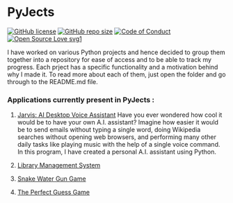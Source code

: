# PyJects
[![GitHub license](https://img.shields.io/github/license/iamansoni/PyJects.svg)](https://github.com/iamansoni/PyJects/blob/master/LICENSE)
[![GitHub repo size](https://img.shields.io/github/repo-size/iamansoni/PyJects)](https://github.com/iamansoni/PyJects)
[![Code of Conduct](https://img.shields.io/badge/code%20of-conduct-ff69b4.svg?style=flat)](https://github.com/iamansoni/PyJects/blob/master/.github/CODE_OF_CONDUCT.md)
[![Open Source Love svg1](https://img.shields.io/static/v1?label=Open&message=Source%20%E2%9D%A4%EF%B8%8F&color=blueviolet)](https://github.com/iamansoni/PyJects/blob/master/.github/CONTRIBUTING.md)

I have worked on various Python projects and hence decided to group them together into a repository for ease of access and to be able to track my progress.
Each prject has a specific functionality and a motivation behind why I made it. To read more about each of them, just open the folder and go through to the README.md file.
### Applications currently present in PyJects :
1. [Jarvis: AI Desktop Voice Assistant](https://github.com/iamansoni/Python-Projects/blob/master/Project_Jarvis.py)
Have you ever wondered how cool it would be to have your own A.I. assistant? Imagine how easier it would be to send emails without typing a single word, doing Wikipedia searches without opening web browsers, and performing many other daily tasks like playing music with the help of a single voice command. In this program, I have created a personal A.I. assistant using Python. 

2. [Library Management System](https://github.com/iamansoni/Python-Projects/blob/master/Project_Library_Management_System.py)

3. [Snake Water Gun Game](https://github.com/iamansoni/Python-Projects/blob/master/Project_Snake_Water_Gun.py)

4. [The Perfect Guess Game](https://github.com/iamansoni/Python-Projects/blob/master/Project_The_Perfect_Guess.py)
